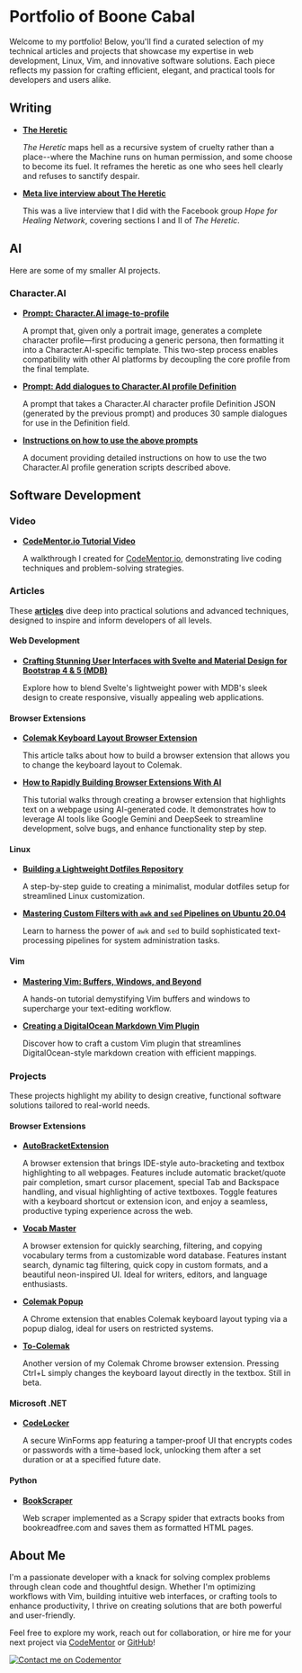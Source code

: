 # Portfolio of Boone Cabal

Welcome to my portfolio! Below, you'll find a curated selection of my technical articles and projects that showcase my expertise in web development, Linux, Vim, and innovative software solutions. Each piece reflects my passion for crafting efficient, elegant, and practical tools for developers and users alike.

## Writing

- **[The Heretic](https://1drv.ms/w/c/99c6e78ef02d9381/EU-DtYI3IGJAgEuF1lKSipABf_QQoHs2_oRBBroKNIBJsQ?e=i96YBL)**  

  *The Heretic* maps hell as a recursive system of cruelty rather than a place--where the Machine runs on human permission, and some choose to become its fuel. It reframes the heretic as one who sees hell clearly and refuses to sanctify despair.

- **[Meta live interview about The Heretic](https://www.facebook.com/groups/hopeforhealingnetwork/permalink/1222742602670094/)**  

  This was a live interview that I did with the Facebook group *Hope for Healing Network*, covering sections I and II of *The Heretic*.

## AI

Here are some of my smaller AI projects.

### Character.AI

- **[Prompt: Character.AI image-to-profile](https://1drv.ms/t/c/99c6e78ef02d9381/Ec73vM9r8EdMgjFb87FtlqsB7-izXkwwH8hvw1kjaa2YPA?e=h7FJzk)**

  A prompt that, given only a portrait image, generates a complete character profile—first producing a generic persona, then formatting it into a Character.AI-specific template. This two-step process enables compatibility with other AI platforms by decoupling the core profile from the final template.

- **[Prompt: Add dialogues to Character.AI profile Definition](https://1drv.ms/t/c/99c6e78ef02d9381/EVh6UIzIYzBFpJ7Or-_mpLUBbPkP0GN1rB8eYi2oQknqEQ?e=CicsZm)**

  A prompt that takes a Character.AI character profile Definition JSON (generated by the previous prompt) and produces 30 sample dialogues for use in the Definition field.

- **[Instructions on how to use the above prompts](https://onedrive.live.com/:w:/g/personal/99C6E78EF02D9381/EWdaBT6PeXpAiMkUN8_b3nUBpMij-CvtUv_SaaDfbME5Qw?resid=99C6E78EF02D9381!s3e055a67798f407a88c91437cfdbde75&ithint=file%2Cdocx&e=ruMFVf&migratedtospo=true&redeem=aHR0cHM6Ly8xZHJ2Lm1zL3cvYy85OWM2ZTc4ZWYwMmQ5MzgxL0VXZGFCVDZQZVhwQWlNa1VOOF9iM25VQnBNaWotQ3Z0VXZfU2FhRGZiTUU1UXc_ZT1ydU1GVmY)**

  A document providing detailed instructions on how to use the two Character.AI profile generation scripts described above.
  
## Software Development

### Video

- **[CodeMentor.io Tutorial Video](https://youtu.be/Fdp2eefdvEs?si=s4MlpyCY_9wbNzoU)**  

  A walkthrough I created for [CodeMentor.io](https://codementor.io), demonstrating live coding techniques and problem-solving strategies.

### Articles

These **[articles](https://dev.to/boonecabaldev)** dive deep into practical solutions and advanced techniques, designed to inspire and inform developers of all levels.

#### Web Development

- **[Crafting Stunning User Interfaces with Svelte and Material Design for Bootstrap 4 & 5 (MDB)](https://dev.to/boonecabal/creating-beautiful-user-interfaces-with-material-design-for-bootstrap-4-5-mdb-1lch)**  
  
  Explore how to blend Svelte's lightweight power with MDB's sleek design to create responsive, visually appealing web applications.

#### Browser Extensions

- **[Colemak Keyboard Layout Browser Extension](https://dev.to/boonecabal/changing-keyboard-layouts-lets-build-a-browser-extension-5ca6)**
  
  This article talks about how to build a browser extension that allows you to change the keyboard layout to Colemak.

- **[How to Rapidly Building Browser Extensions With AI](https://dev.to/boonecabal/how-to-rapidly-build-browser-extensions-with-ai-1ml6)**  

  This tutorial walks through creating a browser extension that highlights text on a webpage using AI-generated code. It demonstrates how to leverage AI tools like Google Gemini and DeepSeek to streamline development, solve bugs, and enhance functionality step by step.

#### Linux

- **[Building a Lightweight Dotfiles Repository](https://dev.to/boonecabal/how-to-create-a-lightweight-dotfiles-repository-28dh)**  
  
  A step-by-step guide to creating a minimalist, modular dotfiles setup for streamlined Linux customization.
  
- **[Mastering Custom Filters with `awk` and `sed` Pipelines on Ubuntu 20.04](https://dev.to/boonecabal/how-to-build-custom-filters-with-awk-and-sed-pipelines-on-ubuntu-2004-49ng)**

  Learn to harness the power of `awk` and `sed` to build sophisticated text-processing pipelines for system administration tasks.

#### Vim

- **[Mastering Vim: Buffers, Windows, and Beyond](https://dev.to/boonecabal/mastering-vim-buffers-windows-and-your-text-editing-arsenal-28ai)**  

  A hands-on tutorial demystifying Vim buffers and windows to supercharge your text-editing workflow.

- **[Creating a DigitalOcean Markdown Vim Plugin](https://dev.to/boonecabal/how-to-make-digitalocean-markdown-vim-plugin-3cja)**
  
  Discover how to craft a custom Vim plugin that streamlines DigitalOcean-style markdown creation with efficient mappings.

### Projects

These projects highlight my ability to design creative, functional software solutions tailored to real-world needs.

#### Browser Extensions

- **[AutoBracketExtension](https://github.com/boonecabaldev/AutoBracketExtension)**  

  A browser extension that brings IDE-style auto-bracketing and textbox highlighting to all webpages. Features include automatic bracket/quote pair completion, smart cursor placement, special Tab and Backspace handling, and visual highlighting of active textboxes. Toggle features with a keyboard shortcut or extension icon, and enjoy a seamless, productive typing experience across the web.

- **[Vocab Master](https://github.com/boonecabaldev/VocabCatalogViewer)**
  
  A browser extension for quickly searching, filtering, and copying vocabulary terms from a customizable word database. Features instant search, dynamic tag filtering, quick copy in custom formats, and a beautiful neon-inspired UI. Ideal for writers, editors, and language enthusiasts.

- **[Colemak Popup](https://github.com/boonecabaldev/Colemak-Popup)**  
  
  A Chrome extension that enables Colemak keyboard layout typing via a popup dialog, ideal for users on restricted systems.

- **[To-Colemak](https://github.com/boonecabaldev/To-Colemak)**  

  Another version of my Colemak Chrome browser extension. Pressing Ctrl+L simply changes the keyboard layout directly in the textbox. Still in beta.

#### Microsoft .NET

- **[CodeLocker](https://github.com/boonecabaldev/CodeLocker)**  

  A secure WinForms app featuring a tamper-proof UI that encrypts codes or passwords with a time-based lock, unlocking them after a set duration or at a specified future date.

#### Python

- **[BookScraper](https://github.com/boonecabaldev/BookScraper)**  

  Web scraper implemented as a Scrapy spider that extracts books from bookreadfree.com and saves them as formatted HTML pages.

## About Me

I'm a passionate developer with a knack for solving complex problems through clean code and thoughtful design. Whether I'm optimizing workflows with Vim, building intuitive web interfaces, or crafting tools to enhance productivity, I thrive on creating solutions that are both powerful and user-friendly.

Feel free to explore my work, reach out for collaboration, or hire me for your next project via [CodeMentor](https://codementor.io) or [GitHub](https://github.com/boonecabaldev)!

[![Contact me on Codementor](https://www.codementor.io/m-badges/boonecabal/im-a-cm-g.svg)](https://www.codementor.io/@boonecabal?refer=badge)
